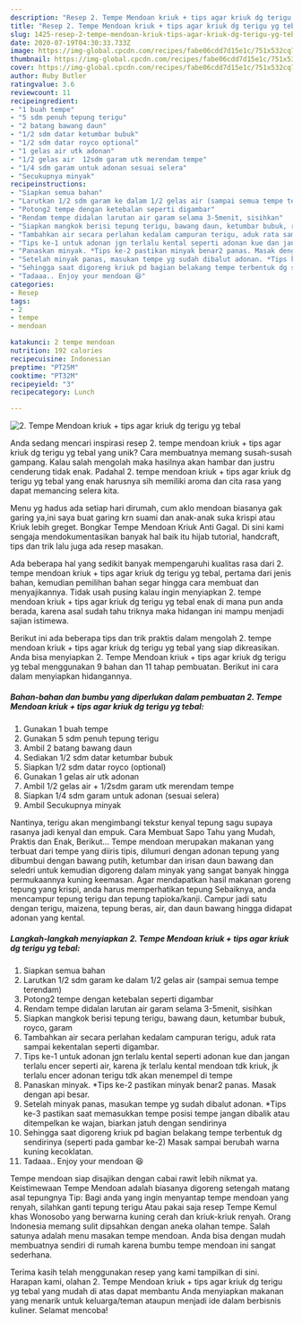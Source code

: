 ```yaml
---
description: "Resep 2. Tempe Mendoan kriuk + tips agar kriuk dg terigu yg tebal Anti Gagal"
title: "Resep 2. Tempe Mendoan kriuk + tips agar kriuk dg terigu yg tebal Anti Gagal"
slug: 1425-resep-2-tempe-mendoan-kriuk-tips-agar-kriuk-dg-terigu-yg-tebal-anti-gagal
date: 2020-07-19T04:30:33.733Z
image: https://img-global.cpcdn.com/recipes/fabe06cdd7d15e1c/751x532cq70/2-tempe-mendoan-kriuk-tips-agar-kriuk-dg-terigu-yg-tebal-foto-resep-utama.jpg
thumbnail: https://img-global.cpcdn.com/recipes/fabe06cdd7d15e1c/751x532cq70/2-tempe-mendoan-kriuk-tips-agar-kriuk-dg-terigu-yg-tebal-foto-resep-utama.jpg
cover: https://img-global.cpcdn.com/recipes/fabe06cdd7d15e1c/751x532cq70/2-tempe-mendoan-kriuk-tips-agar-kriuk-dg-terigu-yg-tebal-foto-resep-utama.jpg
author: Ruby Butler
ratingvalue: 3.6
reviewcount: 11
recipeingredient:
- "1 buah tempe"
- "5 sdm penuh tepung terigu"
- "2 batang bawang daun"
- "1/2 sdm datar ketumbar bubuk"
- "1/2 sdm datar royco optional"
- "1 gelas air utk adonan"
- "1/2 gelas air  12sdm garam utk merendam tempe"
- "1/4 sdm garam untuk adonan sesuai selera"
- "Secukupnya minyak"
recipeinstructions:
- "Siapkan semua bahan"
- "Larutkan 1/2 sdm garam ke dalam 1/2 gelas air (sampai semua tempe terendam)"
- "Potong2 tempe dengan ketebalan seperti digambar"
- "Rendam tempe didalan larutan air garam selama 3-5menit, sisihkan"
- "Siapkan mangkok berisi tepung terigu, bawang daun, ketumbar bubuk, royco, garam"
- "Tambahkan air secara perlahan kedalam campuran terigu, aduk rata sampai kekentalan seperti digambar."
- "Tips ke-1 untuk adonan jgn terlalu kental seperti adonan kue dan jangan terlalu encer seperti air, karena jk terlalu kental mendoan tdk kriuk, jk terlalu encer adonan terigu tdk akan menempel di tempe"
- "Panaskan minyak. *Tips ke-2 pastikan minyak benar2 panas. Masak dengan api besar."
- "Setelah minyak panas, masukan tempe yg sudah dibalut adonan. *Tips ke-3 pastikan saat memasukkan tempe posisi tempe jangan dibalik atau ditempelkan ke wajan, biarkan jatuh dengan sendirinya"
- "Sehingga saat digoreng kriuk pd bagian belakang tempe terbentuk dg sendirinya (seperti pada gambar ke-2) Masak sampai berubah warna kuning kecoklatan."
- "Tadaaa.. Enjoy your mendoan 😆"
categories:
- Resep
tags:
- 2
- tempe
- mendoan

katakunci: 2 tempe mendoan 
nutrition: 192 calories
recipecuisine: Indonesian
preptime: "PT25M"
cooktime: "PT32M"
recipeyield: "3"
recipecategory: Lunch

---
```



![2. Tempe Mendoan kriuk + tips agar kriuk dg terigu yg tebal](https://img-global.cpcdn.com/recipes/fabe06cdd7d15e1c/751x532cq70/2-tempe-mendoan-kriuk-tips-agar-kriuk-dg-terigu-yg-tebal-foto-resep-utama.jpg)

Anda sedang mencari inspirasi resep 2. tempe mendoan kriuk + tips agar kriuk dg terigu yg tebal yang unik? Cara membuatnya memang susah-susah gampang. Kalau salah mengolah maka hasilnya akan hambar dan justru cenderung tidak enak. Padahal 2. tempe mendoan kriuk + tips agar kriuk dg terigu yg tebal yang enak harusnya sih memiliki aroma dan cita rasa yang dapat memancing selera kita.

Menu yg hadus ada setiap hari dirumah, cum aklo mendoan biasanya gak garing ya,ini saya buat garing krn suami dan anak-anak suka krispi atau Kriuk lebih greget. Bongkar Tempe Mendoan Kriuk Anti Gagal. Di sini kami sengaja mendokumentasikan banyak hal baik itu hijab tutorial, handcraft, tips dan trik lalu juga ada resep masakan.

Ada beberapa hal yang sedikit banyak mempengaruhi kualitas rasa dari 2. tempe mendoan kriuk + tips agar kriuk dg terigu yg tebal, pertama dari jenis bahan, kemudian pemilihan bahan segar hingga cara membuat dan menyajikannya. Tidak usah pusing kalau ingin menyiapkan 2. tempe mendoan kriuk + tips agar kriuk dg terigu yg tebal enak di mana pun anda berada, karena asal sudah tahu triknya maka hidangan ini mampu menjadi sajian istimewa.


Berikut ini ada beberapa tips dan trik praktis dalam mengolah 2. tempe mendoan kriuk + tips agar kriuk dg terigu yg tebal yang siap dikreasikan. Anda bisa menyiapkan 2. Tempe Mendoan kriuk + tips agar kriuk dg terigu yg tebal menggunakan 9 bahan dan 11 tahap pembuatan. Berikut ini cara dalam menyiapkan hidangannya.

<!--inarticleads1-->

##### Bahan-bahan dan bumbu yang diperlukan dalam pembuatan 2. Tempe Mendoan kriuk + tips agar kriuk dg terigu yg tebal:

1. Gunakan 1 buah tempe
1. Gunakan 5 sdm penuh tepung terigu
1. Ambil 2 batang bawang daun
1. Sediakan 1/2 sdm datar ketumbar bubuk
1. Siapkan 1/2 sdm datar royco (optional)
1. Gunakan 1 gelas air utk adonan
1. Ambil 1/2 gelas air + 1/2sdm garam utk merendam tempe
1. Siapkan 1/4 sdm garam untuk adonan (sesuai selera)
1. Ambil Secukupnya minyak


Nantinya, terigu akan mengimbangi tekstur kenyal tepung sagu supaya rasanya jadi kenyal dan empuk. Cara Membuat Sapo Tahu yang Mudah, Praktis dan Enak, Berikut… Tempe mendoan merupakan makanan yang terbuat dari tempe yang diiris tipis, dilumuri dengan adonan tepung yang dibumbui dengan bawang putih, ketumbar dan irisan daun bawang dan seledri untuk kemudian digoreng dalam minyak yang sangat banyak hingga permukaannya kuning keemasan. Agar mendapatkan hasil makanan goreng tepung yang krispi, anda harus memperhatikan tepung Sebaiknya, anda mencampur tepung terigu dan tepung tapioka/kanji. Campur jadi satu dengan terigu, maizena, tepung beras, air, dan daun bawang hingga didapat adonan yang kental. 

<!--inarticleads2-->

##### Langkah-langkah menyiapkan 2. Tempe Mendoan kriuk + tips agar kriuk dg terigu yg tebal:

1. Siapkan semua bahan
1. Larutkan 1/2 sdm garam ke dalam 1/2 gelas air (sampai semua tempe terendam)
1. Potong2 tempe dengan ketebalan seperti digambar
1. Rendam tempe didalan larutan air garam selama 3-5menit, sisihkan
1. Siapkan mangkok berisi tepung terigu, bawang daun, ketumbar bubuk, royco, garam
1. Tambahkan air secara perlahan kedalam campuran terigu, aduk rata sampai kekentalan seperti digambar.
1. Tips ke-1 untuk adonan jgn terlalu kental seperti adonan kue dan jangan terlalu encer seperti air, karena jk terlalu kental mendoan tdk kriuk, jk terlalu encer adonan terigu tdk akan menempel di tempe
1. Panaskan minyak. *Tips ke-2 pastikan minyak benar2 panas. Masak dengan api besar.
1. Setelah minyak panas, masukan tempe yg sudah dibalut adonan. *Tips ke-3 pastikan saat memasukkan tempe posisi tempe jangan dibalik atau ditempelkan ke wajan, biarkan jatuh dengan sendirinya
1. Sehingga saat digoreng kriuk pd bagian belakang tempe terbentuk dg sendirinya (seperti pada gambar ke-2) Masak sampai berubah warna kuning kecoklatan.
1. Tadaaa.. Enjoy your mendoan 😆


Tempe mendoan siap disajikan dengan cabai rawit lebih nikmat ya. Keistimewaan Tempe Mendoan adalah biasanya digoreng setengah matang asal tepungnya Tip: Bagi anda yang ingin menyantap tempe mendoan yang renyah, silahkan ganti tepung terigu Atau pakai saja resep Tempe Kemul khas Wonosobo yang berwarna kuning cerah dan kriuk-kriuk renyah. Orang Indonesia memang sulit dipsahkan dengan aneka olahan tempe. Salah satunya adalah menu masakan tempe mendoan. Anda bisa dengan mudah membuatnya sendiri di rumah karena bumbu tempe mendoan ini sangat sederhana. 

Terima kasih telah menggunakan resep yang kami tampilkan di sini. Harapan kami, olahan 2. Tempe Mendoan kriuk + tips agar kriuk dg terigu yg tebal yang mudah di atas dapat membantu Anda menyiapkan makanan yang menarik untuk keluarga/teman ataupun menjadi ide dalam berbisnis kuliner. Selamat mencoba!
